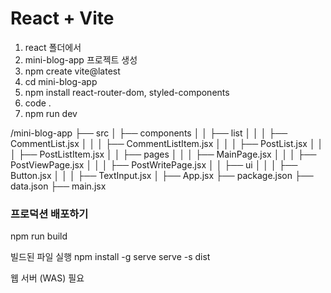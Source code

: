 # React + Vite

1. react 폴더에서
2. mini-blog-app 프로젝트 생성
3. npm create vite@latest
4. cd mini-blog-app
5. npm install react-router-dom, styled-components
6. code .
7. npm run dev

/mini-blog-app
├── src
│ ├── components
│ │ ├── list
│ │ │ ├── CommentList.jsx
│ │ │ ├── CommentListItem.jsx
│ │ │ ├── PostList.jsx
│ │ │ ├── PostListItem.jsx
│ │ ├── pages
│ │ │ ├── MainPage.jsx
│ │ │ ├── PostViewPage.jsx
│ │ │ ├── PostWritePage.jsx
│ │ ├── ui
│ │ │ ├── Button.jsx
│ │ │ ├── TextInput.jsx
│ ├── App.jsx
├── package.json
├── data.json
├── main.jsx

### 프로덕션 배포하기

npm run build

빌드된 파일 실행
npm install -g serve
serve -s dist

웹 서버 (WAS) 필요
